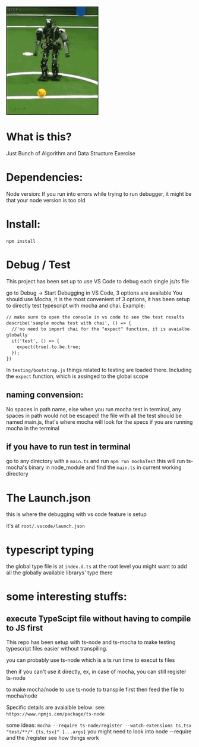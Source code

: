 ![Better algorithm, better robot](./robot.gif)
# What is this?
Just Bunch of Algorithm and Data Structure Exercise

# Dependencies:
Node version:
If you run into errors while trying to run debugger, it might be that your node version is too old

# Install:
`npm install`

# Debug / Test
This project has been set up to use VS Code to debug each single js/ts file 

go to Debug -> Start Debugging in VS Code, 3 options are available
You should use Mocha, it is the most convenient of 3 options, it has been setup to directly test typescript with mocha and chai.
Example:
```
// make sure to open the console in vs code to see the test results
describe('sample mocha test with chai', () => {
  //'no need to import chai for the "expect" function, it is avaialbe globally
  it('test', () => {
    expect(true).to.be.true;
  });
})
```
In `testing/bootstrap.js` things related to testing are loaded there.
Including the `expect` function, which is assinged to the global scope

## naming convension:
No spaces in path name, else when you run mocha test in terminal, any spaces in path would not
be escaped!
the file with all the test should be named main.js, that's where mocha will look for the specs if you
are running mocha in the terminal

## if you have to run test in terminal
go to any directory with a `main.ts` and run `npm run mochaTest`
this will run ts-mocha's binary in node_module and find the `main.ts` in current working directory

# The Launch.json
this is where the debugging with vs code feature is setup 

it's at `root/.vscode/launch.json`

# typescript typing
the global type file is at `index.d.ts` at the root level
you might want to add all the globally available librarys' type there

# some interesting stuffs:
## execute TypeScipt file without having to compile to JS first

This repo has been setup with ts-node and ts-mocha to make testing typescript files easier without transpiling.

you can probably use ts-node which is a ts run time to execut ts files

then if you can't use it directly, ex, in case of mocha, you can still register ts-node

to make mocha/node to use ts-node to transpile first then feed the file to mocha/node

Specific details are avaialble below:
see: `https://www.npmjs.com/package/ts-node`

some ideas:
`mocha --require ts-node/register --watch-extensions ts,tsx "test/**/*.{ts,tsx}" [...args]`
you might need to look into node --require and the /register see how things work